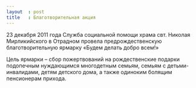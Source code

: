 ```yaml
---
layout  : post
title   : Благотворительная акция
---
```

23 декабря 2011 года Служба социальной помощи храма свт. Николая Мирликийского в Отрадном провела  предрождественскую благотворительную ярмарку «Будем делать добро всем!»

Цель ярмарки &ndash; сбор пожертвований на рождественские подарки подопечным нуждающимся многодетным семьям, семьям с детьми-инвалидами, детям детского дома, а также одиноким болящим пенсионерам прихода.
